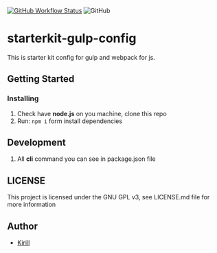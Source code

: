[![GitHub Workflow Status](https://img.shields.io/github/workflow/status/steelWinds/starterkit-gulp-config/lintCheck)](https://actions-badge.atrox.dev/steelWinds/starterkit-gulp-config/goto?ref=main)
![GitHub](https://img.shields.io/github/license/steelWinds/starterkit-gulp-config?color=#45bf17&style=popout-square)

# starterkit-gulp-config

This is starter kit config for gulp and webpack for js.
  
## Getting Started 

### Installing 

1. Check have **node.js** on you machine, clone this repo
2. Run: ```npm i``` form install dependencies 

## Development 

1. All **cli** command you can see in package.json file

## LICENSE 

This project is licensed under the GNU GPL v3, see LICENSE.md file for more information

## Author 

- [Kirill](https://github.com/steelWinds)

